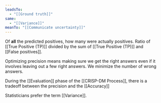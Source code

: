 ```yaml
---
leadsTo:
  - "[[Ground truth]]"
same:
  - "[[Variance]]"
meanTo: "[[Communicate uncertainty]]"
---
```

Of **all** the predicted positives, how many were actually positives. Ratio of [[True Positive (TP)]] divided by the sum of [[True Positive (TP)]] and [[False positives]]. 

Optimizing precision means making sure we get the right answers even if it involves leaving out a few right answers. We minimize the number of wrong answers. 

During the [[Evaluation]] phase of the [[CRISP-DM Process]], there is a tradeoff between the precision and the [[Accuracy]]

Statisticians prefer the term [[Variance]]. 